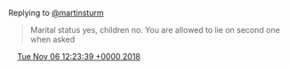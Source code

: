 Replying to [@martinsturm](https://twitter.com/martinsturm/status/1059684687084511232)

> Marital status yes, children no\. You are allowed to lie on second one when asked

<img src="../../media/tweet.ico" width="12" /> [Tue Nov 06 12:23:39 +0000 2018](https://twitter.com/DromerDenker/status/1059783368303435777)